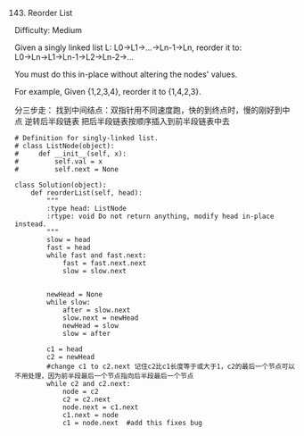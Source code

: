 143. Reorder List

Difficulty: Medium

Given a singly linked list L: L0→L1→…→Ln-1→Ln,
reorder it to: L0→Ln→L1→Ln-1→L2→Ln-2→…

You must do this in-place without altering the nodes' values.

For example,
Given {1,2,3,4}, reorder it to {1,4,2,3}.

分三步走：
找到中间结点：双指针用不同速度跑，快的到终点时，慢的刚好到中点
逆转后半段链表
把后半段链表按顺序插入到前半段链表中去


```
# Definition for singly-linked list.
# class ListNode(object):
#     def __init__(self, x):
#         self.val = x
#         self.next = None

class Solution(object):
    def reorderList(self, head):
        """
        :type head: ListNode
        :rtype: void Do not return anything, modify head in-place instead.
        """
        slow = head
        fast = head
        while fast and fast.next:
            fast = fast.next.next
            slow = slow.next


        newHead = None
        while slow:
            after = slow.next
            slow.next = newHead
            newHead = slow
            slow = after

        c1 = head
        c2 = newHead
        #change c1 to c2.next 记住c2比c1长度等于或大于1，c2的最后一个节点可以不用处理，因为前半段最后一个节点指向后半段最后一个节点
        while c2 and c2.next:
            node = c2
            c2 = c2.next
            node.next = c1.next
            c1.next = node
            c1 = node.next  #add this fixes bug

```
